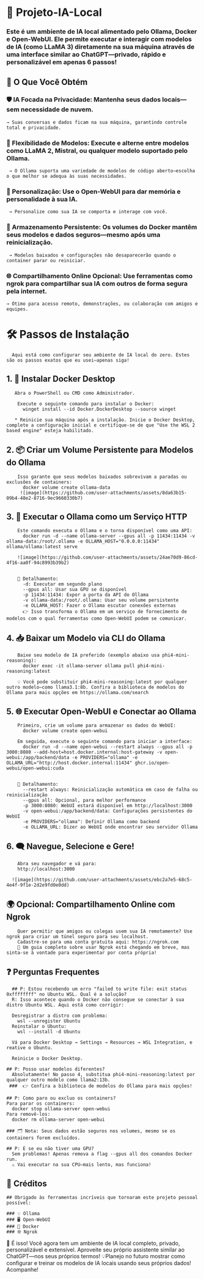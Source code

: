 # 🚀 Projeto-IA-Local
 ### Este é um ambiente de IA local alimentado pelo Ollama, Docker e Open-WebUI. Ele permite executar e interagir com modelos de IA (como LLaMA 3) diretamente na sua máquina através de uma interface similar ao ChatGPT—privado, rápido e personalizável em apenas 6 passos!


## 🎯 O Que Você Obtém
### 🛡️ IA Focada na Privacidade: Mantenha seus dados locais—sem necessidade de nuvem.
    → Suas conversas e dados ficam na sua máquina, garantindo controle total e privacidade.
    
### 🧠 Flexibilidade de Modelos: Execute e alterne entre modelos como LLaMA 2, Mistral, ou qualquer modelo suportado pelo Ollama.
     → O Ollama suporta uma variedade de modelos de código aberto—escolha o que melhor se adequa às suas necessidades.
     
### 🧩 Personalização: Use o Open-WebUI para dar memória e personalidade à sua IA.
     → Personalize como sua IA se comporta e interage com você.
     
### 💾 Armazenamento Persistente: Os volumes do Docker mantêm seus modelos e dados seguros—mesmo após uma reinicialização.
     → Modelos baixados e configurações não desaparecerão quando o container parar ou reiniciar.
     
### 🌐 Compartilhamento Online Opcional: Use ferramentas como ngrok para compartilhar sua IA com outros de forma segura pela internet.
    → Ótimo para acesso remoto, demonstrações, ou colaboração com amigos e equipes.
    
# 🛠️ Passos de Instalação
      Aqui está como configurar seu ambiente de IA local do zero. Estes são os passos exatos que eu usei—apenas siga!

      
 ## 1. 🔧 Instalar Docker Desktop
       Abra o PowerShell ou CMD como Administrador.
        
        Execute o seguinte comando para instalar o Docker:
          winget install --id Docker.DockerDesktop --source winget
        
       * Reinicie sua máquina após a instalação. Inicie o Docker Desktop, complete a configuração inicial e certifique-se de que "Use the WSL 2 based engine" esteja habilitado.
       

 ## 2. 📦 Criar um Volume Persistente para Modelos do Ollama
        Isso garante que seus modelos baixados sobrevivam a paradas ou exclusões de containers:  
          docker volume create ollama-data
         ![image](https://github.com/user-attachments/assets/8da63b15-09b4-48e2-8716-9ec9660330b7)
         
         
 ## 3. 🤖 Executar o Ollama como um Serviço HTTP
        Este comando executa o Ollama e o torna disponível como uma API:
          docker run -d --name ollama-server --gpus all -p 11434:11434 -v ollama-data:/root/.ollama -e OLLAMA_HOST="0.0.0.0:11434" ollama/ollama:latest serve
         
        ![image](https://github.com/user-attachments/assets/24ae70d9-86cd-4f16-aa0f-94c8993b39b2)
  
  
        📘 Detalhamento:  
          -d: Executar em segundo plano  
          --gpus all: Usar sua GPU se disponível  
          -p 11434:11434: Expor a porta da API do Ollama  
          -v ollama-data:/root/.ollama: Usar seu volume persistente  
          -e OLLAMA_HOST: Fazer o Ollama escutar conexões externas  
          👉 Isso transforma o Ollama em um serviço de fornecimento de modelos com o qual ferramentas como Open-WebUI podem se comunicar.

          
 ## 4. 📥 Baixar um Modelo via CLI do Ollama
        Baixe seu modelo de IA preferido (exemplo abaixo usa phi4-mini-reasoning):  
          docker exec -it ollama-server ollama pull phi4-mini-reasoning:latest
         
        💡 Você pode substituir phi4-mini-reasoning:latest por qualquer outro modelo—como llama3.1:8b. Confira a biblioteca de modelos do Ollama para mais opções em https://ollama.com/search

        
  ## 5. 🌐 Executar Open-WebUI e Conectar ao Ollama
        Primeiro, crie um volume para armazenar os dados do WebUI:
          docker volume create open-webui
        
        Em seguida, execute o seguinte comando para iniciar a interface:
          docker run -d --name open-webui --restart always --gpus all -p 3000:8080 --add-host=host.docker.internal:host-gateway -v open-webui:/app/backend/data -e PROVIDERS="ollama" -e OLLAMA_URL="http://host.docker.internal:11434" ghcr.io/open-webui/open-webui:cuda
      
        
        📘 Detalhamento:  
          --restart always: Reinicialização automática em caso de falha ou reinicialização  
          --gpus all: Opcional, para melhor performance  
          -p 3000:8080: WebUI estará disponível em http://localhost:3000  
          -v open-webui:/app/backend/data: Configurações persistentes do WebUI  
          -e PROVIDERS="ollama": Definir Ollama como backend  
          -e OLLAMA_URL: Dizer ao WebUI onde encontrar seu servidor Ollama
  ## 6. 🗨️ Navegue, Selecione e Gere!
        Abra seu navegador e vá para:
        http://localhost:3000
      
      ![image](https://github.com/user-attachments/assets/ebc2a7e5-68c5-4e4f-9f1e-2d2e9fd0e0dd)

      
 ## 🌍 Opcional: Compartilhamento Online com Ngrok
        Quer permitir que amigos ou colegas usem sua IA remotamente? Use ngrok para criar um túnel seguro para seu localhost.  
        Cadastre-se para uma conta gratuita aqui: https://ngrok.com    
        📝 Um guia completo sobre usar Ngrok está chegando em breve, mas sinta-se à vontade para experimentar por conta própria!

        
## ❓ Perguntas Frequentes
      ## P: Estou recebendo um erro "failed to write file: exit status 0xffffffff" no Ubuntu WSL. Qual é a solução?
      R: Isso acontece quando o Docker não consegue se conectar à sua distro Ubuntu WSL. Aqui está como corrigir:
      
      Desregistrar a distro com problema:
        wsl --unregister Ubuntu
      Reinstalar o Ubuntu:
        wsl --install -d Ubuntu
      
      Vá para Docker Desktop → Settings → Resources → WSL Integration, e reative o Ubuntu.
      
      Reinicie o Docker Desktop.
    
    ## P: Posso usar modelos diferentes?
      Absolutamente! No passo 4, substitua phi4-mini-reasoning:latest por qualquer outro modelo como llama2:13b.
     ###  👉 Confira a biblioteca de modelos do Ollama para mais opções!
    
    ## P: Como paro ou excluo os containers?
    Para parar os containers:
      docker stop ollama-server open-webui
    Para removê-los:
      docker rm ollama-server open-webui
      
    ### 🗂️ Nota: Seus dados estão seguros nos volumes, mesmo se os containers forem excluídos.
    
    ## P: E se eu não tiver uma GPU?
      Sem problemas! Apenas remova a flag --gpus all dos comandos Docker run.
      ⚠️ Vai executar na sua CPU—mais lento, mas funciona!
## 👏 Créditos
    ## Obrigado às ferramentas incríveis que tornaram este projeto pessoal possível:
    
    ### 💡 Ollama
    ### 🖥️ Open-WebUI
    ### 🐳 Docker
    ### 🌐 Ngrok

    
💬 É isso! Você agora tem um ambiente de IA local completo, privado, personalizável e extensível. Aproveite seu próprio assistente similar ao ChatGPT—nos seus próprios termos!
💡Planejo no futuro mostrar como configurar e treinar os modelos de IA locais usando seus próprios dados! Acompanhe!
